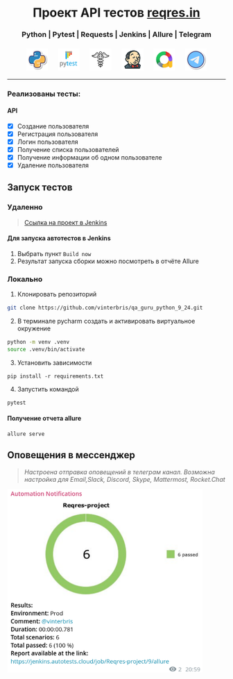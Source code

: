 <h1 align="center">Проект API тестов <a href="https://reqres.in">reqres.in</a></h1>

<h3 align="center">Python | Pytest | Requests | Jenkins | Allure | Telegram</h3>
<h3 align="center">
<img height="50" src="resources/images/Python.png"/>      &nbsp;&nbsp;&nbsp;&nbsp;
<img height="50" src="resources/images/Pytest.svg"/>      &nbsp;&nbsp;&nbsp;&nbsp;
<img height="50" src="resources/images/requests.png"/>      &nbsp;&nbsp;&nbsp;&nbsp;
<img height="50" src="resources/images/jenkins.png"/>     &nbsp;&nbsp;&nbsp;&nbsp;
<img height="50" src="resources/images/allure.png"/>      &nbsp;&nbsp;&nbsp;&nbsp;
<img height="50" src="resources/images/telegram.png"/>
</h3>

---

### Реализованы тесты:
#### API
- [x] Создание пользователя
- [x] Регистрация пользователя
- [x] Логин пользователя
- [x] Получение списка пользователей
- [x] Получение информации об одном пользователе
- [x] Удаление пользователя

## Запуск тестов

### Удаленно
> <a target="_blank" href="https://jenkins.autotests.cloud/job/C09-vbr_s-diploma_api/">Ссылка на проект в Jenkins</a>
#### Для запуска автотестов в Jenkins

1. Выбрать пункт `Build now`
2. Результат запуска сборки можно посмотреть в отчёте Allure

### Локально

1. Клонировать репозиторий 
```bash
git clone https://github.com/vinterbris/qa_guru_python_9_24.git
```
2. В терминале pycharm создать и активировать виртуальное окружение
```bash
python -m venv .venv 
source .venv/bin/activate 
```
3. Установить зависимости
```
pip install -r requirements.txt 
```
4. Запустить командой
```bash
pytest
```

#### Получение отчета allure
```bazaar
allure serve
```

## Оповещения в мессенджер

> _Настроена отправка оповещений в телеграм канал. Возможна настройка для Email,Slack, Discord, Skype, Mattermost, Rocket.Chat_

<img src="resources/images/screenshot_telegram.png" width="450" height="">